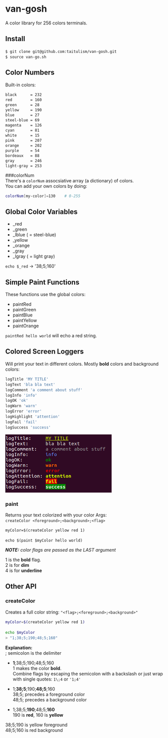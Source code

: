 van-gosh
========
A color library for 256 colors terminals.



Install
-------
`$ git clone git@github.com:taitulism/van-gosh.git`  
`$ source van-go.sh`



Color Numbers
-------------
Built-in colors:
```
black      = 232
red        = 160
green      = 28
yellow     = 190
blue       = 27
steel-blue = 69
magenta    = 126
cyan       = 81
white      = 15
pink       = 207
orange     = 202
purple     = 54
bordeaux   = 88
gray       = 246
light-gray = 253
```


###colorNum  
There's a `colorNum` assocsiative array (a dictionary) of colors.  
You can add your own colors by doing: 
```sh
colorNum[my-color]=130    # 0-255
```


Global Color Variables
----------------------
* _red
* _green
* _lblue  ( = steel-blue)
* _yellow
* _orange
* _gray
* _lgray ( = light gray)

`echo $_red` -> '38;5;160'



Simple Paint Functions
----------------------
These functions use the global colors:
* paintRed
* paintGreen
* paintBlue
* paintYellow
* paintOrange

`paintRed hello world` will echo a red string.



Colored Screen Loggers
----------------------
Will print your text in different colors. Mostly **bold** colors and background colors:
```sh
logTitle 'MY TITLE'
logText 'bla bla text'
logComment 'a comment about stuff'
logInfo 'info'
logOK 'ok'
logWarn 'warn'
logError 'error'
logHighlight 'attention'
logFail 'fail'
logSuccess 'success'
```
![loggers examples](https://raw.githubusercontent.com/taitulism/van-gosh/master/logs-example.png)



### paint  
Returns your text colorized with your color
Args:  
`createColor <foreground>;<background>;<flag>`
```
myColor=$(createColor yellow red 1)

echo $(paint $myColor hello world)
```
***NOTE:** color flags are passed as the LAST argument*

1 is the **bold** flag.  
2 is for **dim**  
4 is for __underline__



Other API
---------
### createColor  
Creates a full color string: `"<flag>;<foreground>;<background>"`
```sh
myColor=$(createColor yellow red 1)

echo $myColor
> "1;38;5;190;48;5;160"
```
**Explanation:**  
; semicolon is the delimiter  

* **1**;38;5;190;48;5;160  
1 makes the color **bold**.  
Combine flags by escaping the semicolon with a backslash or just wrap with single quotes: `1\;4` or `'1;4'`

* 1;**38;5**;190;**48;5**;160  
38;5; precedes a foreground color  
48;5; precedes a background color

* 1;38;5;**190**;48;5;**160**    
190 is **red**, 160 is **yellow**

38;5;190 is yellow foreground  
48;5;160 is red background




